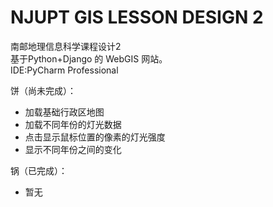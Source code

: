 ﻿# NJUPT GIS LESSON DESIGN 2
南邮地理信息科学课程设计2  
基于Python+Django 的 WebGIS 网站。  
IDE:PyCharm Professional

饼（尚未完成）：
- 加载基础行政区地图
- 加载不同年份的灯光数据
- 点击显示鼠标位置的像素的灯光强度
- 显示不同年份之间的变化

锅（已完成）：
- 暂无